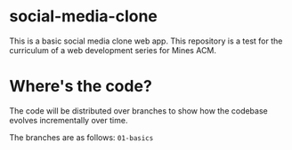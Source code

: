 # social-media-clone
This is a basic social media clone web app. This repository is a test
for the curriculum of a web development series for Mines ACM.

# Where's the code?
The code will be distributed over branches to show how the codebase
evolves incrementally over time.

The branches are as follows:
`01-basics`
